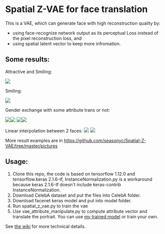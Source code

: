 # Spatial Z-VAE for face translation
This is a VAE, which can generate face with high reconstruction quality by:
- using face-recognize network output as its perceptual Loss instead of the pixel reconstruction loss, and 
- using spatial latent vector to keep more infromation.

## Some results:
Attractive and Smiling:

![](https://github.com/seasonyc/Spatial-Z-VAE/blob/master/pictures/image_pair1547048621.390507.jpg)

Smiling:

![](https://github.com/seasonyc/Spatial-Z-VAE/blob/master/pictures/image_pair1547048628.0408874.jpg)

Gender exchange with some attribute trans or not:

![](https://github.com/seasonyc/Spatial-Z-VAE/blob/master/pictures/image_pair1547048625.1077194.jpg)![](https://github.com/seasonyc/Spatial-Z-VAE/blob/master/pictures/image_pair1547048623.6556363.jpg)
![](https://github.com/seasonyc/Spatial-Z-VAE/blob/master/pictures/image_pair1547048622.0885468.jpg)![](https://github.com/seasonyc/Spatial-Z-VAE/blob/master/pictures/image_pair1547048628.7209263.jpg)

Linear interpolation between 2 faces:
![](https://github.com/seasonyc/Spatial-Z-VAE/blob/master/pictures/images1547095219.6064727.jpg)
![](https://github.com/seasonyc/Spatial-Z-VAE/blob/master/pictures/images1547095340.6845298.jpg)

More result examples are in https://github.com/seasonyc/Spatial-Z-VAE/tree/master/pictures


## Usage:
1. Clone this repo, the code is based on tensorflow 1.12.0 and tensorflow.keras 2.1.6-tf, InstanceNormalization.py is a workaround because keras 2.1.6-tf doesn't include keras-contrib InstanceNormalization.
2. Download CelebA dataset and put the files into CelebA folder.
3. Download facenet keras model and put into model folder.
4. Run spatial_z_vae.py to train the vae
5. Use vae_attribute_manipulate.py to compute attribute vector and translate the portrait. You can use [my trained model](https://github.com/seasonyc/Spatial-Z-VAE/blob/master/trained_face_vae/face_vae_12ch.zip) or train your own.

See [the wiki](https://github.com/seasonyc/Spatial-Z-VAE/wiki) for more technical details.
